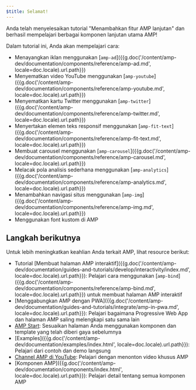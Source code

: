 ```yaml
---
$title: Selamat!
---
```


Anda telah menyelesaikan tutorial "Menambahkan fitur AMP lanjutan" dan berhasil mempelajari berbagai komponen lanjutan utama AMP!

Dalam tutorial ini, Anda akan mempelajari cara:

- Menayangkan iklan menggunakan [`amp-ad`]({{g.doc('/content/amp-dev/documentation/components/reference/amp-ad.md', locale=doc.locale).url.path}})
- Menyematkan video YouTube menggunakan [`amp-youtube`]({{g.doc('/content/amp-dev/documentation/components/reference/amp-youtube.md', locale=doc.locale).url.path}})
- Menyematkan kartu Twitter menggunakan [`amp-twitter`]({{g.doc('/content/amp-dev/documentation/components/reference/amp-twitter.md', locale=doc.locale).url.path}})
- Menyertakan elemen teks responsif menggunakan [`amp-fit-text`]({{g.doc('/content/amp-dev/documentation/components/reference/amp-fit-text.md', locale=doc.locale).url.path}})
- Membuat carousel menggunakan [`amp-carousel`]({{g.doc('/content/amp-dev/documentation/components/reference/amp-carousel.md', locale=doc.locale).url.path}})
- Melacak pola analisis sederhana menggunakan [`amp-analytics`]({{g.doc('/content/amp-dev/documentation/components/reference/amp-analytics.md', locale=doc.locale).url.path}})
- Menambahkan navigasi situs menggunakan [`amp-img`]({{g.doc('/content/amp-dev/documentation/components/reference/amp-img.md', locale=doc.locale).url.path}})
- Menggunakan font kustom di AMP

## Langkah berikutnya

Untuk lebih meningkatkan keahlian Anda terkait AMP, lihat resource berikut:

- Tutorial [Membuat halaman AMP interaktif]({{g.doc('/content/amp-dev/documentation/guides-and-tutorials/develop/interactivity/index.md', locale=doc.locale).url.path}}): Pelajari cara menggunakan [`amp-bind`]({{g.doc('/content/amp-dev/documentation/components/reference/amp-bind.md', locale=doc.locale).url.path}}) untuk membuat halaman AMP interaktif
- [Menggabungkan AMP dengan PWA]({{g.doc('/content/amp-dev/documentation/guides-and-tutorials/integrate/amp-in-pwa.md', locale=doc.locale).url.path}}): Pelajari bagaimana Progressive Web App dan halaman AMP saling melengkapi satu sama lain
- [AMP Start](https://www.ampstart.com/): Sesuaikan halaman Anda menggunakan komponen dan template yang telah diberi gaya sebelumnya
- [Examples]({{g.doc('/content/amp-dev/documentation/examples/index.html', locale=doc.locale).url.path}}): Pelajari dari contoh dan demo langsung
- [Channel AMP di YouTube](https://www.youtube.com/channel/UCXPBsjgKKG2HqsKBhWA4uQw): Pelajari dengan menonton video khusus AMP
- [Komponen AMP]({{g.doc('/content/amp-dev/documentation/components/index.html', locale=doc.locale).url.path}}): Pelajari detail tentang semua komponen AMP
